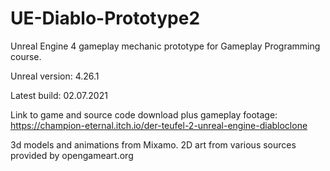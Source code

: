 # UE-Diablo-Prototype2
 
Unreal Engine 4 gameplay mechanic prototype for Gameplay Programming course.

Unreal version: 4.26.1

Latest build: 02.07.2021

Link to game and source code download plus gameplay footage:
https://champion-eternal.itch.io/der-teufel-2-unreal-engine-diabloclone

3d models and animations from Mixamo. 2D art from various sources provided by opengameart.org
